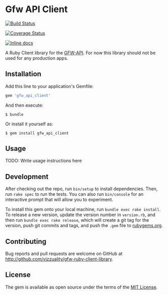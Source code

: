 # Gfw API Client

[![Build Status](https://travis-ci.org/Vizzuality/gfw-ruby-client-library.svg)](https://travis-ci.org/Vizzuality/gfw-ruby-client-library)

[![Coverage Status](https://coveralls.io/repos/Vizzuality/gfw-ruby-client-library/badge.svg)](https://coveralls.io/r/Vizzuality/gfw-ruby-client-library)

[![Inline docs](http://inch-ci.org/github/Vizzuality/gfw-ruby-client-library.svg?branch=master)](http://inch-ci.org/github/Vizzuality/gfw-ruby-client-library)

A Ruby Client library for the [GFW-API](https://github.com/wri/gfw-api). For now this library should not be used for any production apps.

## Installation

Add this line to your application's Gemfile:

```ruby
gem 'gfw_api_client'
```

And then execute:

    $ bundle

Or install it yourself as:

    $ gem install gfw_api_client

## Usage

TODO: Write usage instructions here

## Development

After checking out the repo, run `bin/setup` to install dependencies. Then, run `rake spec` to run the tests. You can also run `bin/console` for an interactive prompt that will allow you to experiment.

To install this gem onto your local machine, run `bundle exec rake install`. To release a new version, update the version number in `version.rb`, and then run `bundle exec rake release`, which will create a git tag for the version, push git commits and tags, and push the `.gem` file to [rubygems.org](https://rubygems.org).

## Contributing

Bug reports and pull requests are welcome on GitHub at http://github.com/vizzuality/gfw-ruby-client-library.


## License

The gem is available as open source under the terms of the [MIT License](http://opensource.org/licenses/MIT).

